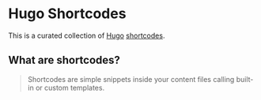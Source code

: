 # Hugo Shortcodes

This is a curated collection of [Hugo](https://gohugo.io/) [shortcodes](https://gohugo.io/content-management/shortcodes/).

## What are shortcodes?

> Shortcodes are simple snippets inside your content files calling built-in or custom templates.
